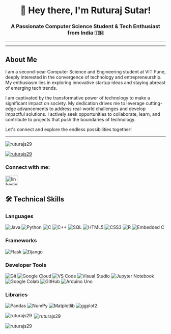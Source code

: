 <h1 align="center">👋 Hey there, I'm Ruturaj Sutar! </h1>
<h3 align="center">A Passionate Computer Science Student & Tech Enthusiast from India 🇮🇳</h3>

---
---

## About Me

I am a second-year Computer Science and Engineering student at VIT Pune, deeply interested in the convergence of technology and entrepreneurship. My enthusiasm lies in exploring innovative startup ideas and staying abreast of emerging tech trends.

I am captivated by the transformative power of technology to make a significant impact on society. My dedication drives me to leverage cutting-edge advancements to address real-world challenges and develop impactful solutions. I actively seek opportunities to collaborate, learn, and contribute to projects that push the boundaries of technology.

Let's connect and explore the endless possibilities together!

---


<p align="left"> <img src="https://komarev.com/ghpvc/?username=ruturajs29&label=Profile%20views&color=0e75b6&style=flat" alt="ruturajs29" /> </p>

<p align="left"> <a href="https://github.com/ryo-ma/github-profile-trophy"><img src="https://github-profile-trophy.vercel.app/?username=ruturajs29" alt="ruturajs29" /></a> </p>

<h3 align="left">Connect with me:</h3>
<p align="left">
<a href="https://www.linkedin.com/in/ruturaj-sutar/" target="blank"><img align="center" src="https://raw.githubusercontent.com/rahuldkjain/github-profile-readme-generator/master/src/images/icons/Social/linked-in-alt.svg" alt="linkedin.com/in/ruturaj-sutar-678166216" height="30" width="40" /></a>
</p>

## 🛠️ Technical Skills

### Languages

![Java](https://img.shields.io/badge/Java-ED8B00?style=flat&logo=java&logoColor=white)
![Python](https://img.shields.io/badge/Python-3776AB?style=flat&logo=python&logoColor=white)
![C](https://img.shields.io/badge/C-00599C?style=flat&logo=c&logoColor=white)
![C++](https://img.shields.io/badge/C++-00599C?style=flat&logo=c%2B%2B&logoColor=white)
![SQL](https://img.shields.io/badge/Postgres-316192?style=flat&logo=postgresql&logoColor=white)
![HTML5](https://img.shields.io/badge/HTML5-E34F26?style=flat&logo=html5&logoColor=white)
![CSS3](https://img.shields.io/badge/CSS3-1572B6?style=flat&logo=css3&logoColor=white)
![R](https://img.shields.io/badge/R-276DC3?style=flat&logo=r&logoColor=white)
![Embedded C](https://img.shields.io/badge/Embedded%20C-00599C?style=flat&logo=c&logoColor=white)

### Frameworks

![Flask](https://img.shields.io/badge/Flask-000000?style=flat&logo=flask&logoColor=white)
![Django](https://img.shields.io/badge/Django-092E20?style=flat&logo=django&logoColor=white)

### Developer Tools

![Git](https://img.shields.io/badge/Git-F05032?style=flat&logo=git&logoColor=white)
![Google Cloud](https://img.shields.io/badge/Google%20Cloud-4285F4?style=flat&logo=google-cloud&logoColor=white)
![VS Code](https://img.shields.io/badge/VS%20Code-007ACC?style=flat&logo=visual-studio-code&logoColor=white)
![Visual Studio](https://img.shields.io/badge/Visual%20Studio-5C2D91?style=flat&logo=visual-studio&logoColor=white)
![Jupyter Notebook](https://img.shields.io/badge/Jupyter-F37626?style=flat&logo=jupyter&logoColor=white)
![Google Colab](https://img.shields.io/badge/Google%20Colab-F9AB00?style=flat&logo=google-colab&logoColor=white)
![GitHub](https://img.shields.io/badge/GitHub-181717?style=flat&logo=github&logoColor=white)
![Arduino Uno](https://img.shields.io/badge/Arduino-00979D?style=flat&logo=arduino&logoColor=white)

### Libraries

![Pandas](https://img.shields.io/badge/Pandas-150458?style=flat&logo=pandas&logoColor=white)
![NumPy](https://img.shields.io/badge/NumPy-013243?style=flat&logo=numpy&logoColor=white)
![Matplotlib](https://img.shields.io/badge/Matplotlib-11557C?style=flat&logo=Matplotlib&logoColor=white)
![ggplot2](https://img.shields.io/badge/ggplot2-512BD4?style=flat&logo=ggplot2&logoColor=white)

<p><img align="left" src="https://github-readme-stats.vercel.app/api/top-langs?username=ruturajs29&show_icons=true&locale=en&layout=compact" alt="ruturajs29" /></p>

<p>&nbsp;<img align="center" src="https://github-readme-stats.vercel.app/api?username=ruturajs29&show_icons=true&locale=en" alt="ruturajs29" /></p>

<p><img align="center" src="https://github-readme-streak-stats.herokuapp.com/?user=ruturajs29&" alt="ruturajs29" /></p>
